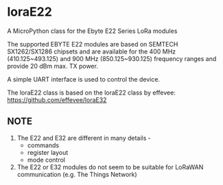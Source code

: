 # loraE22
A MicroPython class for the Ebyte E22 Series LoRa modules

The supported EBYTE E22 modules are based on SEMTECH SX1262/SX1286 chipsets and are available for the 
400 MHz (410.125~493.125) and
900 MHz (850.125~930.125) frequency ranges and provide 20 dBm max. TX power.  

A simple UART interface is used to control the device.

The loraE22 class is based on the loraE22 class by effevee:
https://github.com/effevee/loraE32

## NOTE

1. The E22 and E32 are different in many details - 
   - commands
   - register layout
   - mode control
2. The E22 or E32 modules do not seem to be suitable for LoRaWAN communication
   (e.g. The Things Network)
